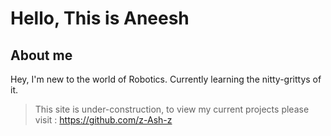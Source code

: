 # Hello, This is Aneesh

## About me
Hey, I'm new to the world of Robotics. Currently learning the nitty-grittys of it.  

> This site is under-construction, to view my current projects please visit : https://github.com/z-Ash-z
